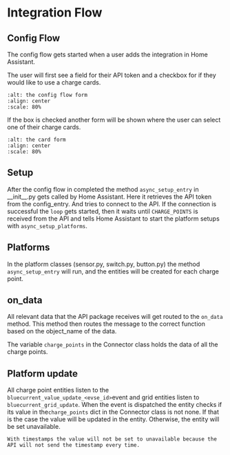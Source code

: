 # Integration Flow

## Config Flow

The config flow gets started when a user adds the integration in Home Assistant.

The user will first see a field for their API token and a checkbox for if they would like to use a charge cards.

```{image} /_static/img/step_user.png
:alt: the config flow form
:align: center
:scale: 80%
```

If the box is checked another form will be shown where the user can select one of their charge cards.

```{image} /_static/img/step_card.png
:alt: the card form
:align: center
:scale: 80%
```

## Setup

After the config flow in completed the method `async_setup_entry` in \_\_init\_\_.py gets called by Home Assistant.
Here it retrieves the API token from the config_entry. And tries to connect to the API. If the connection is successful the `loop` gets started, then it waits until `CHARGE_POINTS` is received from the API and tells Home Assistant to start the platform setups with `async_setup_platforms`.

## Platforms

In the platform classes (sensor.py, switch.py, button.py) the method `async_setup_entry` will run, and the entities will be created for each charge point.

## on_data

All relevant data that the API package receives will get routed to the `on_data` method.
This method then routes the message to the correct function based on the object_name of the data.

[](on-data)

The variable `charge_points` in the Connector class holds the data of all the charge points.

## Platform update

All charge point entities listen to the `bluecurrent_value_update_<evse_id>`event and grid entities listen to `bluecurrent_grid_update`. When the event is dispatched the entity checks if its value in the`charge_points` dict in the Connector class is not none. If that is the case the value will be updated in the entity. Otherwise, the entity will be set unavailable.

```{note}
With timestamps the value will not be set to unavailable because the API will not send the timestamp every time.
```
